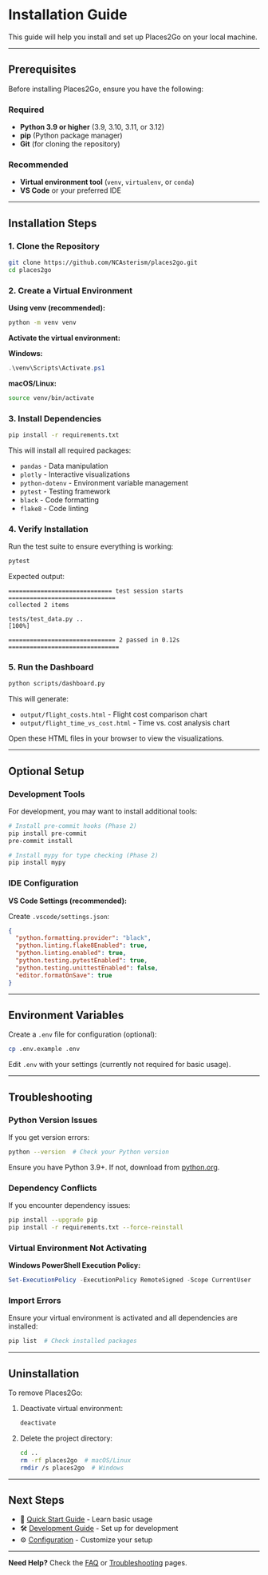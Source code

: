 # Installation Guide

This guide will help you install and set up Places2Go on your local machine.

---

## Prerequisites

Before installing Places2Go, ensure you have the following:

### Required
- **Python 3.9 or higher** (3.9, 3.10, 3.11, or 3.12)
- **pip** (Python package manager)
- **Git** (for cloning the repository)

### Recommended
- **Virtual environment tool** (`venv`, `virtualenv`, or `conda`)
- **VS Code** or your preferred IDE

---

## Installation Steps

### 1. Clone the Repository

```bash
git clone https://github.com/NCAsterism/places2go.git
cd places2go
```

### 2. Create a Virtual Environment

**Using venv (recommended):**
```bash
python -m venv venv
```

**Activate the virtual environment:**

**Windows:**
```powershell
.\venv\Scripts\Activate.ps1
```

**macOS/Linux:**
```bash
source venv/bin/activate
```

### 3. Install Dependencies

```bash
pip install -r requirements.txt
```

This will install all required packages:
- `pandas` - Data manipulation
- `plotly` - Interactive visualizations
- `python-dotenv` - Environment variable management
- `pytest` - Testing framework
- `black` - Code formatting
- `flake8` - Code linting

### 4. Verify Installation

Run the test suite to ensure everything is working:

```bash
pytest
```

Expected output:
```
============================= test session starts ==============================
collected 2 items

tests/test_data.py ..                                                    [100%]

============================== 2 passed in 0.12s ===============================
```

### 5. Run the Dashboard

```bash
python scripts/dashboard.py
```

This will generate:
- `output/flight_costs.html` - Flight cost comparison chart
- `output/flight_time_vs_cost.html` - Time vs. cost analysis chart

Open these HTML files in your browser to view the visualizations.

---

## Optional Setup

### Development Tools

For development, you may want to install additional tools:

```bash
# Install pre-commit hooks (Phase 2)
pip install pre-commit
pre-commit install

# Install mypy for type checking (Phase 2)
pip install mypy
```

### IDE Configuration

**VS Code Settings (recommended):**

Create `.vscode/settings.json`:
```json
{
  "python.formatting.provider": "black",
  "python.linting.flake8Enabled": true,
  "python.linting.enabled": true,
  "python.testing.pytestEnabled": true,
  "python.testing.unittestEnabled": false,
  "editor.formatOnSave": true
}
```

---

## Environment Variables

Create a `.env` file for configuration (optional):

```bash
cp .env.example .env
```

Edit `.env` with your settings (currently not required for basic usage).

---

## Troubleshooting

### Python Version Issues

If you get version errors:
```bash
python --version  # Check your Python version
```

Ensure you have Python 3.9+. If not, download from [python.org](https://www.python.org/downloads/).

### Dependency Conflicts

If you encounter dependency issues:
```bash
pip install --upgrade pip
pip install -r requirements.txt --force-reinstall
```

### Virtual Environment Not Activating

**Windows PowerShell Execution Policy:**
```powershell
Set-ExecutionPolicy -ExecutionPolicy RemoteSigned -Scope CurrentUser
```

### Import Errors

Ensure your virtual environment is activated and all dependencies are installed:
```bash
pip list  # Check installed packages
```

---

## Uninstallation

To remove Places2Go:

1. Deactivate virtual environment:
   ```bash
   deactivate
   ```

2. Delete the project directory:
   ```bash
   cd ..
   rm -rf places2go  # macOS/Linux
   rmdir /s places2go  # Windows
   ```

---

## Next Steps

- 📖 [Quick Start Guide](Quick-Start) - Learn basic usage
- 🛠️ [Development Guide](Development-Guide) - Set up for development
- ⚙️ [Configuration](Configuration) - Customize your setup

---

**Need Help?** Check the [FAQ](FAQ) or [Troubleshooting](Troubleshooting) pages.
